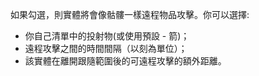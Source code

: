 如果勾選，則實體將會像骷髏一樣遠程物品攻擊。你可以選擇:
* 你自己清單中的投射物(或使用預設 - 箭)；
* 遠程攻擊之間的時間間隔（以刻為單位）；
* 該實體在離開跟隨範圍後的可遠程攻擊的額外距離。